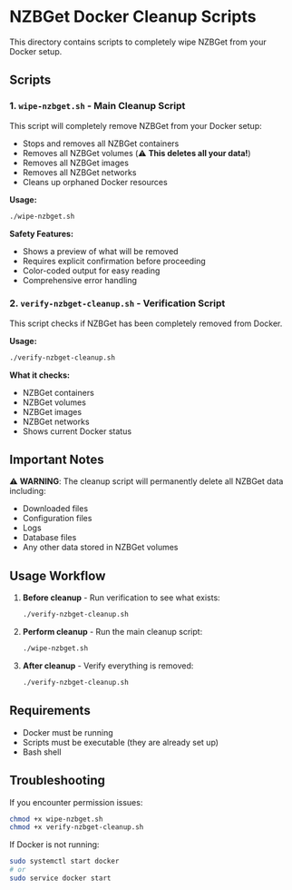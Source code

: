 # NZBGet Docker Cleanup Scripts

This directory contains scripts to completely wipe NZBGet from your Docker setup.

## Scripts

### 1. `wipe-nzbget.sh` - Main Cleanup Script
This script will completely remove NZBGet from your Docker setup:
- Stops and removes all NZBGet containers
- Removes all NZBGet volumes (⚠️ **This deletes all your data!**)
- Removes all NZBGet images
- Removes all NZBGet networks
- Cleans up orphaned Docker resources

**Usage:**
```bash
./wipe-nzbget.sh
```

**Safety Features:**
- Shows a preview of what will be removed
- Requires explicit confirmation before proceeding
- Color-coded output for easy reading
- Comprehensive error handling

### 2. `verify-nzbget-cleanup.sh` - Verification Script
This script checks if NZBGet has been completely removed from Docker.

**Usage:**
```bash
./verify-nzbget-cleanup.sh
```

**What it checks:**
- NZBGet containers
- NZBGet volumes
- NZBGet images
- NZBGet networks
- Shows current Docker status

## Important Notes

⚠️ **WARNING**: The cleanup script will permanently delete all NZBGet data including:
- Downloaded files
- Configuration files
- Logs
- Database files
- Any other data stored in NZBGet volumes

## Usage Workflow

1. **Before cleanup** - Run verification to see what exists:
   ```bash
   ./verify-nzbget-cleanup.sh
   ```

2. **Perform cleanup** - Run the main cleanup script:
   ```bash
   ./wipe-nzbget.sh
   ```

3. **After cleanup** - Verify everything is removed:
   ```bash
   ./verify-nzbget-cleanup.sh
   ```

## Requirements

- Docker must be running
- Scripts must be executable (they are already set up)
- Bash shell

## Troubleshooting

If you encounter permission issues:
```bash
chmod +x wipe-nzbget.sh
chmod +x verify-nzbget-cleanup.sh
```

If Docker is not running:
```bash
sudo systemctl start docker
# or
sudo service docker start
```